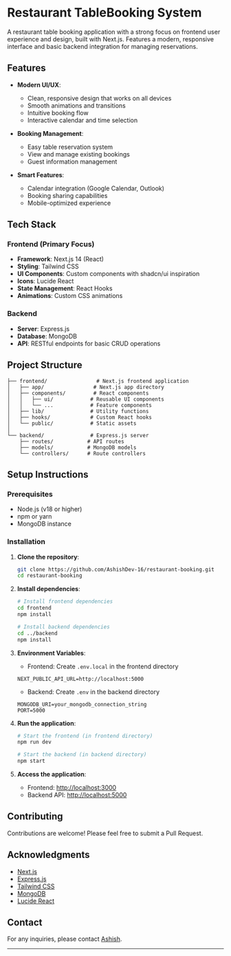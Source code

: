 # Restaurant TableBooking System

A restaurant table booking application with a strong focus on frontend user experience and design, built with Next.js. Features a modern, responsive interface and basic backend integration for managing reservations.

## Features

- **Modern UI/UX**: 
  - Clean, responsive design that works on all devices
  - Smooth animations and transitions
  - Intuitive booking flow
  - Interactive calendar and time selection

- **Booking Management**: 
  - Easy table reservation system
  - View and manage existing bookings
  - Guest information management

- **Smart Features**:
  - Calendar integration (Google Calendar, Outlook)
  - Booking sharing capabilities
  - Mobile-optimized experience

## Tech Stack

### Frontend (Primary Focus)
- **Framework**: Next.js 14 (React)
- **Styling**: Tailwind CSS
- **UI Components**: Custom components with shadcn/ui inspiration
- **Icons**: Lucide React
- **State Management**: React Hooks
- **Animations**: Custom CSS animations

### Backend
- **Server**: Express.js
- **Database**: MongoDB
- **API**: RESTful endpoints for basic CRUD operations

## Project Structure

```
├── frontend/                # Next.js frontend application
│   ├── app/                # Next.js app directory
│   ├── components/         # React components
│   │   ├── ui/            # Reusable UI components
│   │   └── ...            # Feature components
│   ├── lib/               # Utility functions
│   ├── hooks/             # Custom React hooks
│   └── public/            # Static assets
│
└── backend/               # Express.js server
    ├── routes/           # API routes
    ├── models/           # MongoDB models
    └── controllers/      # Route controllers
```

## Setup Instructions

### Prerequisites
- Node.js (v18 or higher)
- npm or yarn
- MongoDB instance

### Installation

1. **Clone the repository**:
   ```bash
   git clone https://github.com/AshishDev-16/restaurant-booking.git
   cd restaurant-booking
   ```

2. **Install dependencies**:
   ```bash
   # Install frontend dependencies
   cd frontend
   npm install

   # Install backend dependencies
   cd ../backend
   npm install
   ```

3. **Environment Variables**:
   - Frontend: Create `.env.local` in the frontend directory
   ```env
   NEXT_PUBLIC_API_URL=http://localhost:5000
   ```
   - Backend: Create `.env` in the backend directory
   ```env
   MONGODB_URI=your_mongodb_connection_string
   PORT=5000
   ```

4. **Run the application**:
   ```bash
   # Start the frontend (in frontend directory)
   npm run dev

   # Start the backend (in backend directory)
   npm start
   ```

5. **Access the application**:
   - Frontend: [http://localhost:3000](http://localhost:3000)
   - Backend API: [http://localhost:5000](http://localhost:5000)

## Contributing

Contributions are welcome! Please feel free to submit a Pull Request.

## Acknowledgments

- [Next.js](https://nextjs.org/)
- [Express.js](https://expressjs.com/)
- [Tailwind CSS](https://tailwindcss.com/)
- [MongoDB](https://www.mongodb.com/)
- [Lucide React](https://lucide.dev/)

## Contact

For any inquiries, please contact [Ashish](mailto:kaduashish15@gmail.com).

--- 